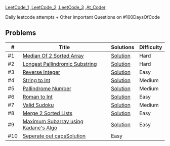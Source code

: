  [LeetCode_1](https://leetcode.com/problemset/top-100-liked-questions/) ,[LeetCode_2](https://leetcode.com/explore/featured/card/top-interview-questions-easy/) ,[LeetCode_3](https://leetcode.com/problemset/top-interview-questions/) ,[At_Coder](https://atcoder.jp/) <br/>

Daily leetcode attempts + Other important Questions on #100DaysOfCode

## Problems

|  #  |      Title     |   Solutions    | Difficulty        
|-----|----------------|---------------|-------------
|#1|[Median Of 2 Sorted Array](https://leetcode.com/problems/median-of-two-sorted-arrays/)|[Solution](../master/solutions/1.cpp) |Hard
|#2|[Longest Pallindromic Substring](https://www.geeksforgeeks.org/longest-palindrome-substring-set-1/)|[Solution](../master/solutions/2.cpp) |Hard
|#3|[Reverse Integer](https://leetcode.com/problems/reverse-integer/)|[Solution](../master/solutions/3.cpp) |Easy
|#4|[String to Int](https://leetcode.com/problems/string-to-integer-atoi)|[Solution](../master/solutions/4.cpp) |Medium
|#5|[Pallindrome Number](https://leetcode.com/problems/palindrome-number/)|[Solution](../master/solutions/5.cpp) |Medium
|#6|[Roman to Int](https://leetcode.com/problems/roman-to-integer)|[Solution](../master/solutions/6.cpp) |Easy
|#7|[Valid Sudoku](https://leetcode.com/problems/valid-sudoku/)|[Solution](../master/solutions/7.cpp) |Medium
|#8|[Merge 2 Sorted Lists](https://leetcode.com/problems/merge-two-sorted-lists/)|[Solution](../master/solutions/8.cpp) |Easy
|#9|[Maximum Subarray using Kadane's Algo](https://leetcode.com/problems/maximum-subarray/)|[Solution](../master/solutions/9.cpp)| Easy
|#10|[Seperate out caps]()[Solution](../master/solutions/10.cpp)|Easy


